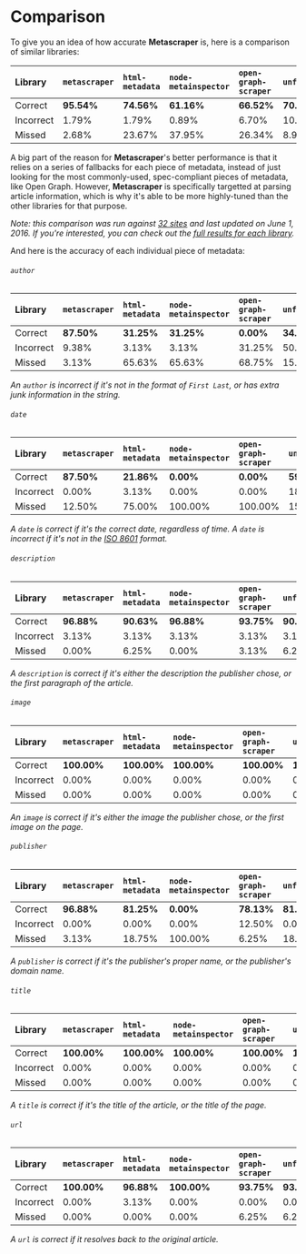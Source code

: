 
# Comparison

To give you an idea of how accurate **Metascraper** is, here is a comparison of similar libraries:

| Library   | `metascraper` | `html-metadata` | `node-metainspector` | `open-graph-scraper` | `unfluff`   |
| :-------- | :------------ | :-------------- | :------------------- | :------------------- | :---------- |
| Correct   | **95.54%**    | **74.56%**      | **61.16%**           | **66.52%**           | **70.90%**  |
| Incorrect | 1.79%         | 1.79%           | 0.89%                | 6.70%                | 10.27%      |
| Missed    | 2.68%         | 23.67%          | 37.95%               | 26.34%               | 8.95%       |

A big part of the reason for **Metascraper**'s better performance is that it relies on a series of fallbacks for each piece of metadata, instead of just looking for the most commonly-used, spec-compliant pieces of metadata, like Open Graph. However, **Metascraper** is specifically targetted at parsing article information, which is why it's able to be more highly-tuned than the other libraries for that purpose.

_Note: this comparison was run against [32 sites](/support/comparison/urls.js) and last updated on June 1, 2016. If you're interested, you can check out the [full results for each library](/support/comparison/results)._

And here is the accuracy of each individual piece of metadata:

###### `author`

| Library   | `metascraper` | `html-metadata` | `node-metainspector` | `open-graph-scraper` | `unfluff`   |
| :-------- | :------------ | :-------------- | :------------------- | :------------------- | :---------- |
| Correct   | **87.50%**    | **31.25%**      | **31.25%**           | **0.00%**            | **34.38%**  |
| Incorrect | 9.38%         | 3.13%           | 3.13%                | 31.25%               | 50.00%      |
| Missed    | 3.13%         | 65.63%          | 65.63%               | 68.75%               | 15.63%      |

_An `author` is incorrect if it's not in the format of `First Last`, or has extra junk information in the string._

###### `date`

| Library   | `metascraper` | `html-metadata` | `node-metainspector` | `open-graph-scraper` | `unfluff`   |
| :-------- | :------------ | :-------------- | :------------------- | :------------------- | :---------- |
| Correct   | **87.50%**    | **21.86%**      | **0.00%**            | **0.00%**            | **59.38%**  |
| Incorrect | 0.00%         | 3.13%           | 0.00%                | 0.00%                | 18.75%      |
| Missed    | 12.50%        | 75.00%          | 100.00%              | 100.00%              | 15.63%      |

_A `date` is correct if it's the correct date, regardless of time. A `date` is incorrect if it's not in the [ISO 8601](https://en.wikipedia.org/wiki/ISO_8601) format._

###### `description`

| Library   | `metascraper` | `html-metadata` | `node-metainspector` | `open-graph-scraper` | `unfluff`   |
| :-------- | :------------ | :-------------- | :------------------- | :------------------- | :---------- |
| Correct   | **96.88%**    | **90.63%**      | **96.88%**           | **93.75%**           | **90.63%**  |
| Incorrect | 3.13%         | 3.13%           | 3.13%                | 3.13%                | 3.13%       |
| Missed    | 0.00%         | 6.25%           | 0.00%                | 3.13%                | 6.25%       |

_A `description` is correct if it's either the description the publisher chose, or the first paragraph of the article._

###### `image`

| Library   | `metascraper` | `html-metadata` | `node-metainspector` | `open-graph-scraper` | `unfluff`   |
| :-------- | :------------ | :-------------- | :------------------- | :------------------- | :---------- |
| Correct   | **100.00%**   | **100.00%**     | **100.00%**          | **100.00%**          | **100.00%** |
| Incorrect | 0.00%         | 0.00%           | 0.00%                | 0.00%                | 0.00%       |
| Missed    | 0.00%         | 0.00%           | 0.00%                | 0.00%                | 0.00%       |

_An `image` is correct if it's either the image the publisher chose, or the first image on the page._

###### `publisher`

| Library   | `metascraper` | `html-metadata` | `node-metainspector` | `open-graph-scraper` | `unfluff`   |
| :-------- | :------------ | :-------------- | :------------------- | :------------------- | :---------- |
| Correct   | **96.88%**    | **81.25%**      | **0.00%**            | **78.13%**           | **81.25%**  |
| Incorrect | 0.00%         | 0.00%           | 0.00%                | 12.50%               | 0.00%       |
| Missed    | 3.13%         | 18.75%          | 100.00%              | 6.25%                | 18.75%      |

_A `publisher` is correct if it's the publisher's proper name, or the publisher's domain name._

###### `title`

| Library   | `metascraper` | `html-metadata` | `node-metainspector` | `open-graph-scraper` | `unfluff`   |
| :-------- | :------------ | :-------------- | :------------------- | :------------------- | :---------- |
| Correct   | **100.00%**   | **100.00%**     | **100.00%**          | **100.00%**          | **100.00%** |
| Incorrect | 0.00%         | 0.00%           | 0.00%                | 0.00%                | 0.00%       |
| Missed    | 0.00%         | 0.00%           | 0.00%                | 0.00%                | 0.00%       |

_A `title` is correct if it's the title of the article, or the title of the page._

###### `url`

| Library   | `metascraper` | `html-metadata` | `node-metainspector` | `open-graph-scraper` | `unfluff`   |
| :-------- | :------------ | :-------------- | :------------------- | :------------------- | :---------- |
| Correct   | **100.00%**   | **96.88%**      | **100.00%**          | **93.75%**           | **93.75%**  |
| Incorrect | 0.00%         | 3.13%           | 0.00%                | 0.00%                | 0.00%       |
| Missed    | 0.00%         | 0.00%           | 0.00%                | 6.25%                | 6.25%       |

_A `url` is correct if it resolves back to the original article._

